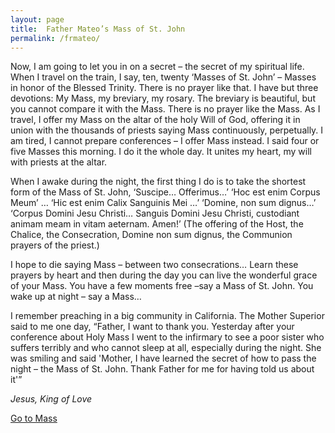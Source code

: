 ```yaml
---
layout: page
title:  Father Mateo’s Mass of St. John
permalink: /frmateo/
---
```


Now, I am going to let you in on a secret – the secret of my spiritual life. When I travel on the train, I say, ten, twenty ‘Masses of St. John’ – Masses in honor of the Blessed Trinity. There is no prayer like that. I have but three devotions: My Mass, my breviary, my rosary. The breviary is beautiful, but you cannot compare it with the Mass. There is no prayer like the Mass. As I travel, I offer my Mass on the altar of the holy Will of God, offering it in union with the thousands of priests saying Mass continuously, perpetually. I am tired, I cannot prepare conferences – I offer Mass instead. I said four or five Masses this morning. I do it the whole day. It unites my heart, my will with priests at the altar.

When I awake during the night, the first thing I do is to take the shortest form of the Mass of St. John, ‘Suscipe… Offerimus…’ ‘Hoc est enim Corpus Meum’ … ‘Hic est enim Calix Sanguinis Mei …’ ‘Domine, non sum dignus…’ ‘Corpus Domini Jesu Christi… Sanguis Domini Jesu Christi, custodiant animam meam in vitam aeternam. Amen!’  (The offering of the Host, the Chalice, the Consecration, Domine non sum dignus, the Communion prayers of the priest.)

I hope to die saying Mass – between two consecrations… Learn these prayers by heart and then during the day you can live the wonderful grace of your Mass. You have a few moments free –say a Mass of St. John. You wake up at night – say a Mass…

I remember preaching in a big community in California. The Mother Superior said to me one day, “Father, I want to thank you. Yesterday after your conference about Holy Mass I went to the infirmary to see a poor sister who suffers terribly and who cannot sleep at all, especially during the night. She was smiling and said 'Mother, I have learned the secret of how to pass the night – the Mass of St. John. Thank Father for me for having told us about it'”

*Jesus, King of Love*

[Go to Mass](/mass)
